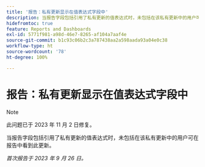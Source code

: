 ```yaml
---
title: '报告：私有更新显示在值表达式字段中'
description: 当报告字段包括引用了私有更新的值表达式时，未包括在该私有更新中的用户可在报告中看到此更新。
hidefromtoc: true
feature: Reports and Dashboards
exl-id: 5771f981-a98d-46e7-8265-af104a7aaf4e
source-git-commit: b1c93c06b2c3a787438aa2a598aada93a04e0c38
workflow-type: ht
source-wordcount: '78'
ht-degree: 100%

---
```


# 报告：私有更新显示在值表达式字段中

>[!NOTE]
>
>此问题已于 2023 年 11 月 2 日修复。

当报告字段包括引用了私有更新的值表达式时，未包括在该私有更新中的用户可在报告中看到此更新。

_首次报告于 2023 年 9 月 26 日。_

